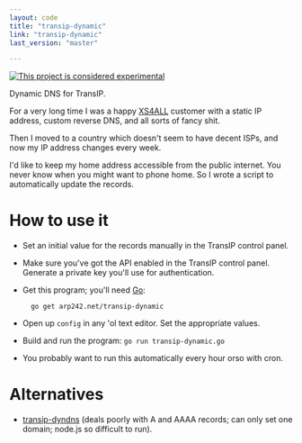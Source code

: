 ```yaml
---
layout: code
title: "transip-dynamic"
link: "transip-dynamic"
last_version: "master"

---
```


[![This project is considered experimental](https://img.shields.io/badge/Status-experimental-red.svg)](https://arp242.net/status/experimental)

Dynamic DNS for TransIP.

For a very long time I was a happy [XS4ALL](https://www.xs4all.nl/) customer
with a static IP address, custom reverse DNS, and all sorts of fancy shit.

Then I moved to a country which doesn't seem to have decent ISPs, and now my IP
address changes every week.

I'd like to keep my home address accessible from the public internet. You never
know when you might want to phone home. So I wrote a script to automatically
update the records.

How to use it
=============
- Set an initial value for the records manually in the TransIP control panel.

- Make sure you've got the API enabled in the TransIP control panel. Generate a
  private key you'll use for authentication.

- Get this program; you'll need [Go](https://golang.org/):

		go get arp242.net/transip-dynamic

- Open up `config` in any 'ol text editor. Set the appropriate values.

- Build and run the program: `go run transip-dynamic.go`

- You probably want to run this automatically every hour orso with cron.

Alternatives
============
* [transip-dyndns](https://github.com/RolfKoenders/transip-dyndns) (deals poorly
  with A and AAAA records; can only set one domain; node.js so difficult to
  run).
